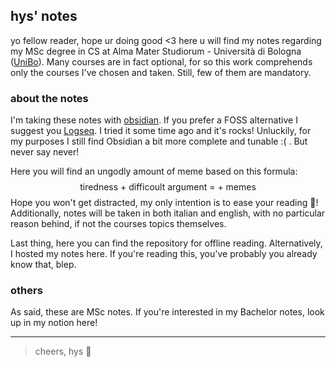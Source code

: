 ## **hys' notes**

yo fellow reader, hope ur doing good <3
here u will find my notes regarding my MSc degree in CS at Alma Mater Studiorum - Università di Bologna ([UniBo](https://www.unibo.it/it)).  Many courses are in fact optional, for so this work comprehends only the courses I've chosen and taken. Still, few of them are mandatory.

### **about the notes**

I'm taking these notes with [obsidian](https://obsidian.md/). If you prefer a FOSS alternative I suggest you [Logseq](https://logseq.com/). I tried it some time ago and it's rocks! Unluckily, for my purposes I still find Obsidian a bit more complete and tunable :( . But never say never!

Here you will find an ungodly amount of meme based on this formula:
$$
\text{tiredness + difficoult argument = + memes}
$$
Hope you won't get distracted, my only intention is to ease your reading 🫢! Additionally, notes will be taken in both italian and english, with no particular reason behind, if not the courses topics themselves.

Last thing, here you can find the repository for offline reading. Alternatively, I hosted my notes here. If you're reading this, you've probably you already know that, blep.

### **others**

As said, these are MSc notes. If you're interested in my Bachelor notes, look up in my notion here!

---

> cheers, hys 🫶